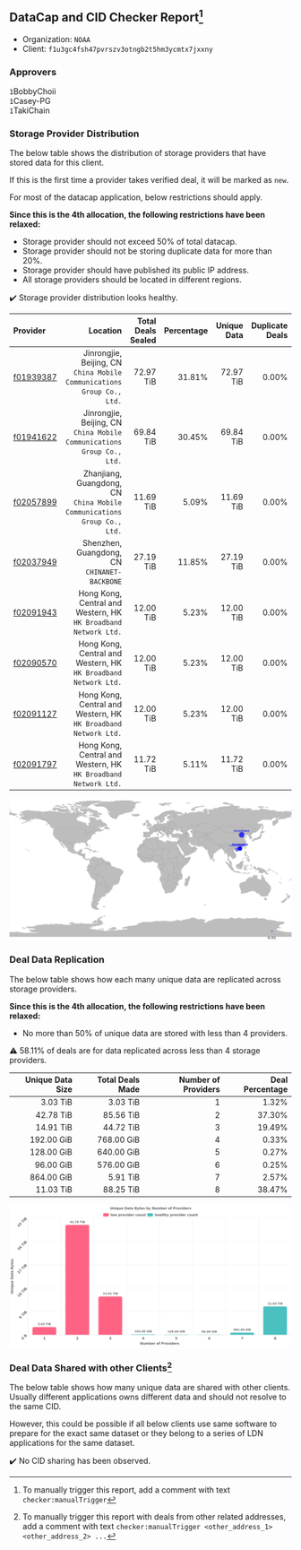 ## DataCap and CID Checker Report[^1]
 - Organization: `NOAA`
 - Client: `f1u3gc4fsh47pvrszv3otngb2t5hm3ycmtx7jxxny`
### Approvers
`1`BobbyChoii<br/>`1`Casey-PG<br/>`1`TakiChain

### Storage Provider Distribution
The below table shows the distribution of storage providers that have stored data for this client.

If this is the first time a provider takes verified deal, it will be marked as `new`.

For most of the datacap application, below restrictions should apply.

**Since this is the 4th allocation, the following restrictions have been relaxed:**
 - Storage provider should not exceed 50% of total datacap.
 - Storage provider should not be storing duplicate data for more than 20%.
 - Storage provider should have published its public IP address.
 - All storage providers should be located in different regions.

✔️ Storage provider distribution looks healthy.

| Provider                                              |                                                                   Location | Total Deals Sealed | Percentage | Unique Data | Duplicate Deals |
| :---------------------------------------------------- | -------------------------------------------------------------------------: | -----------------: | ---------: | ----------: | --------------: |
| [f01939387](https://filfox.info/en/address/f01939387) |  Jinrongjie, Beijing, CN<br/>`China Mobile Communications Group Co., Ltd.` |          72.97 TiB |     31.81% |   72.97 TiB |           0.00% |
| [f01941622](https://filfox.info/en/address/f01941622) |  Jinrongjie, Beijing, CN<br/>`China Mobile Communications Group Co., Ltd.` |          69.84 TiB |     30.45% |   69.84 TiB |           0.00% |
| [f02057899](https://filfox.info/en/address/f02057899) | Zhanjiang, Guangdong, CN<br/>`China Mobile Communications Group Co., Ltd.` |          11.69 TiB |      5.09% |   11.69 TiB |           0.00% |
| [f02037949](https://filfox.info/en/address/f02037949) |                            Shenzhen, Guangdong, CN<br/>`CHINANET-BACKBONE` |          27.19 TiB |     11.85% |   27.19 TiB |           0.00% |
| [f02091943](https://filfox.info/en/address/f02091943) |         Hong Kong, Central and Western, HK<br/>`HK Broadband Network Ltd.` |          12.00 TiB |      5.23% |   12.00 TiB |           0.00% |
| [f02090570](https://filfox.info/en/address/f02090570) |         Hong Kong, Central and Western, HK<br/>`HK Broadband Network Ltd.` |          12.00 TiB |      5.23% |   12.00 TiB |           0.00% |
| [f02091127](https://filfox.info/en/address/f02091127) |         Hong Kong, Central and Western, HK<br/>`HK Broadband Network Ltd.` |          12.00 TiB |      5.23% |   12.00 TiB |           0.00% |
| [f02091797](https://filfox.info/en/address/f02091797) |         Hong Kong, Central and Western, HK<br/>`HK Broadband Network Ltd.` |          11.72 TiB |      5.11% |   11.72 TiB |           0.00% |

<img src="https://raw.githubusercontent.com/data-preservation-programs/filplus-checker-assets/main/filecoin-project/filecoin-plus-large-datasets/issues/1860/1681663180899.png"/>

### Deal Data Replication
The below table shows how each many unique data are replicated across storage providers.


**Since this is the 4th allocation, the following restrictions have been relaxed:**
- No more than 50% of unique data are stored with less than 4 providers.

⚠️ 58.11% of deals are for data replicated across less than 4 storage providers.

| Unique Data Size | Total Deals Made | Number of Providers | Deal Percentage |
| ---------------: | ---------------: | ------------------: | --------------: |
|         3.03 TiB |         3.03 TiB |                   1 |           1.32% |
|        42.78 TiB |        85.56 TiB |                   2 |          37.30% |
|        14.91 TiB |        44.72 TiB |                   3 |          19.49% |
|       192.00 GiB |       768.00 GiB |                   4 |           0.33% |
|       128.00 GiB |       640.00 GiB |                   5 |           0.27% |
|        96.00 GiB |       576.00 GiB |                   6 |           0.25% |
|       864.00 GiB |         5.91 TiB |                   7 |           2.57% |
|        11.03 TiB |        88.25 TiB |                   8 |          38.47% |

<img src="https://raw.githubusercontent.com/data-preservation-programs/filplus-checker-assets/main/filecoin-project/filecoin-plus-large-datasets/issues/1860/1681663181659.png"/>

### Deal Data Shared with other Clients[^3]
The below table shows how many unique data are shared with other clients.
Usually different applications owns different data and should not resolve to the same CID.

However, this could be possible if all below clients use same software to prepare for the exact same dataset or they belong to a series of LDN applications for the same dataset.

✔️ No CID sharing has been observed.

[^1]: To manually trigger this report, add a comment with text `checker:manualTrigger`

[^2]: Deals from those addresses are combined into this report as they are specified with `checker:manualTrigger`

[^3]: To manually trigger this report with deals from other related addresses, add a comment with text `checker:manualTrigger <other_address_1> <other_address_2> ...`
